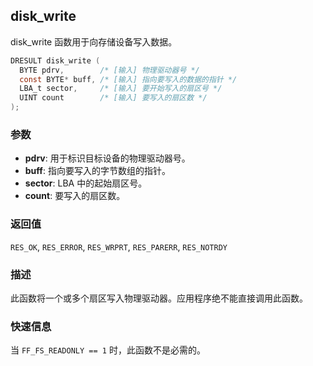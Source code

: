 ## disk_write

disk_write 函数用于向存储设备写入数据。

```c
DRESULT disk_write (
  BYTE pdrv,        /* [输入] 物理驱动器号 */
  const BYTE* buff, /* [输入] 指向要写入的数据的指针 */
  LBA_t sector,     /* [输入] 要开始写入的扇区号 */
  UINT count        /* [输入] 要写入的扇区数 */
);
```

### 参数

*   **pdrv**: 用于标识目标设备的物理驱动器号。
*   **buff**: 指向要写入的字节数组的指针。
*   **sector**: LBA 中的起始扇区号。
*   **count**: 要写入的扇区数。

### 返回值

`RES_OK`, `RES_ERROR`, `RES_WRPRT`, `RES_PARERR`, `RES_NOTRDY`

### 描述

此函数将一个或多个扇区写入物理驱动器。应用程序绝不能直接调用此函数。

### 快速信息

当 `FF_FS_READONLY == 1` 时，此函数不是必需的。
